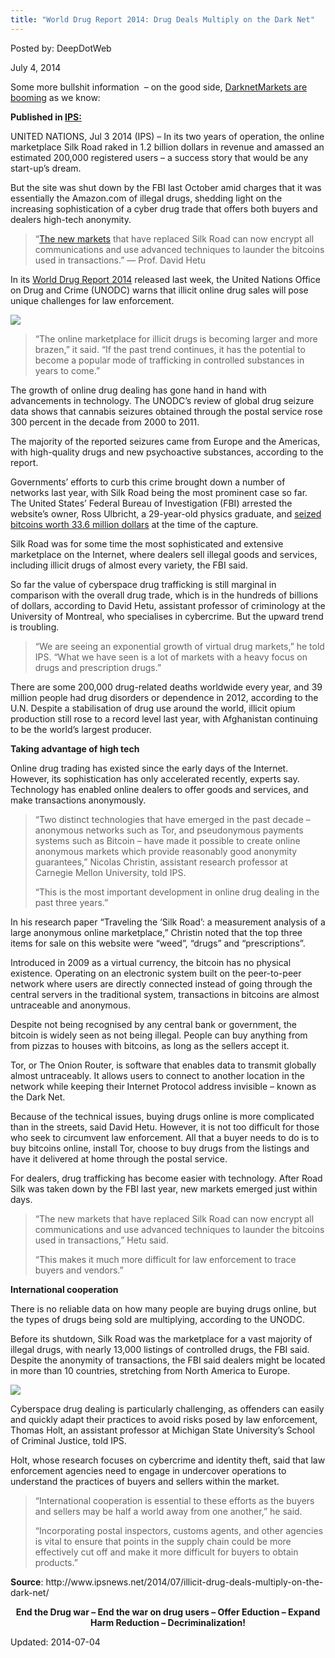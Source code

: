 ```yaml
---
title: "World Drug Report 2014: Drug Deals Multiply on the Dark Net"
---
```


Posted by: DeepDotWeb

<span>July 4, 2014</span>

<p><span class="meta_origin">Some more bullshit information  &#8211; on the good side, <a href="/2014/05/12/darknetmarkets-listing-count-is-booming-53917/">DarknetMarkets are booming</a> as we know:</span></p>
<p><span class="meta_origin"><strong>Published in <a href="http://www.ipsnews.net/2014/07/illicit-drug-deals-multiply-on-the-dark-net/">IPS:</a></strong><br />
</span></p>
<p><span class="meta_origin">UNITED NATIONS, Jul 3 2014 (IPS) </span>&#8211; In its two years of operation, the online marketplace Silk Road raked in 1.2 billion dollars in revenue and amassed an estimated 200,000 registered users – a success story that would be any start-up’s dream.<span id="more-135364"></span></p>
<p>But the site was shut down by the FBI last October amid charges that it was essentially the Amazon.com of illegal drugs, shedding light on the increasing sophistication of a cyber drug trade that offers both buyers and dealers high-tech anonymity.</p>
<blockquote>
<div class="simplePullQuote3">“<a href="/2013/10/28/updated-llist-of-hidden-marketplaces-tor-i2p/">The new markets</a> that have replaced Silk Road can now encrypt all communications and use advanced techniques to launder the bitcoins used in transactions.&#8221; &#8212; Prof. David Hetu</div>
</blockquote>
<p>In its <a href="http://www.unodc.org/documents/wdr2014/World_Drug_Report_2014_web.pdf">World Drug Report 2014</a> released last week, the United Nations Office on Drug and Crime (UNODC) warns that illicit online drug sales will pose unique challenges for law enforcement.</p>
<img src="https://G-I-R.github.io/deepdotweb/imgs/2014/07/un.png" />

<blockquote><p>“The online marketplace for illicit drugs is becoming larger and more brazen,” it said. “If the past trend continues, it has the potential to become a popular mode of trafficking in controlled substances in years to come.”</p></blockquote>
<p>The growth of online drug dealing has gone hand in hand with advancements in technology. The UNODC’s review of global drug seizure data shows that cannabis seizures obtained through the postal service rose 300 percent in the decade from 2000 to 2011.</p>
<p>The majority of the reported seizures came from Europe and the Americas, with high-quality drugs and new psychoactive substances, according to the report.</p>
<p>Governments’ efforts to curb this crime brought down a number of networks last year, with Silk Road being the most prominent case so far. The United States’ Federal Bureau of Investigation (FBI) arrested the website’s owner, Ross Ulbricht, a 29-year-old physics graduate, and <a href="http://www.fbi.gov/newyork/press-releases/2013/manhattan-u.s.-attorney-announces-seizure-of-additional-28-million-worth-of-bitcoins-belonging-to-ross-william-ulbricht-alleged-owner-and-operator-of-silk-road-website%20">seized bitcoins worth 33.6 million dollars</a> at the time of the capture.</p>
<p>Silk Road was for some time the most sophisticated and extensive marketplace on the Internet, where dealers sell illegal goods and services, including illicit drugs of almost every variety, the FBI said.</p>
<p>So far the value of cyberspace drug trafficking is still marginal in comparison with the overall drug trade, which is in the hundreds of billions of dollars, according to David Hetu, assistant professor of criminology at the University of Montreal, who specialises in cybercrime. But the upward trend is troubling.</p>
<blockquote><p>“We are seeing an exponential growth of virtual drug markets,” he told IPS. “What we have seen is a lot of markets with a heavy focus on drugs and prescription drugs.”</p></blockquote>
<p>There are some 200,000 drug-related deaths worldwide every year, and 39 million people had drug disorders or dependence in 2012, according to the U.N. Despite a stabilisation of drug use around the world, illicit opium production still rose to a record level last year, with Afghanistan continuing to be the world’s largest producer.</p>
<p><strong>Taking advantage of high tech</strong></p>
<p>Online drug trading has existed since the early days of the Internet. However, its sophistication has only accelerated recently, experts say. Technology has enabled online dealers to offer goods and services, and make transactions anonymously.</p>
<blockquote><p>“Two distinct technologies that have emerged in the past decade – anonymous networks such as Tor, and pseudonymous payments systems such as Bitcoin – have made it possible to create online anonymous markets which provide reasonably good anonymity guarantees,” Nicolas Christin, assistant research professor at Carnegie Mellon University, told IPS.</p>
<p>“This is the most important development in online drug dealing in the past three years.”</p></blockquote>
<p>In his research paper “Traveling the ‘Silk Road’: a measurement analysis of a large anonymous online marketplace,” Christin noted that the top three items for sale on this website were “weed”, “drugs” and “prescriptions”.</p>
<p>Introduced in 2009 as a virtual currency, the bitcoin has no physical existence. Operating on an electronic system built on the peer-to-peer network where users are directly connected instead of going through the central servers in the traditional system, transactions in bitcoins are almost untraceable and anonymous.</p>
<p>Despite not being recognised by any central bank or government, the bitcoin is widely seen as not being illegal. People can buy anything from from pizzas to houses with bitcoins, as long as the sellers accept it.</p>
<p>Tor, or The Onion Router, is software that enables data to transmit globally almost untraceably. It allows users to connect to another location in the network while keeping their Internet Protocol address invisible – known as the Dark Net.</p>
<p>Because of the technical issues, buying drugs online is more complicated than in the streets, said David Hetu. However, it is not too difficult for those who seek to circumvent law enforcement. All that a buyer needs to do is to buy bitcoins online, install Tor, choose to buy drugs from the listings and have it delivered at home through the postal service.</p>
<p>For dealers, drug trafficking has become easier with technology. After Road Silk was taken down by the FBI last year, new markets emerged just within days.</p>
<blockquote><p>“The new markets that have replaced Silk Road can now encrypt all communications and use advanced techniques to launder the bitcoins used in transactions,” Hetu said.</p>
<p>“This makes it much more difficult for law enforcement to trace buyers and vendors.”</p></blockquote>
<p><strong>International cooperation </strong></p>
<p>There is no reliable data on how many people are buying drugs online, but the types of drugs being sold are multiplying, according to the UNODC.</p>
<p>Before its shutdown, Silk Road was the marketplace for a vast majority of illegal drugs, with nearly 13,000 listings of controlled drugs, the FBI said. Despite the anonymity of transactions, the FBI said dealers might be located in more than 10 countries, stretching from North America to Europe.</p>
<img src="https://G-I-R.github.io/deepdotweb/imgs/2014/07/drug-war1.jpg" />

<p>Cyberspace drug dealing is particularly challenging, as offenders can easily and quickly adapt their practices to avoid risks posed by law enforcement, Thomas Holt, an assistant professor at Michigan State University’s School of Criminal Justice, told IPS.</p>
<p>Holt, whose research focuses on cybercrime and identity theft, said that law enforcement agencies need to engage in undercover operations to understand the practices of buyers and sellers within the market.</p>
<blockquote><p>“International cooperation is essential to these efforts as the buyers and sellers may be half a world away from one another,” he said.</p>
<p>“Incorporating postal inspectors, customs agents, and other agencies is vital to ensure that points in the supply chain could be more effectively cut off and make it more difficult for buyers to obtain products.”</p></blockquote>
<p><strong>Source</strong>: http://www.ipsnews.net/2014/07/illicit-drug-deals-multiply-on-the-dark-net/</p>
<p style="text-align: center;"><strong>End the Drug war &#8211; End the war on drug users &#8211; Offer Eduction &#8211; Expand Harm Reduction &#8211; Decriminalization! </strong></p>

Updated: 2014-07-04
    
